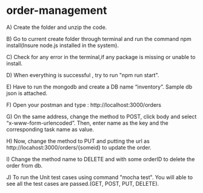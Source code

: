# order-management

A) Create the folder and unzip the code.

B) Go to current create folder through terminal and run the command npm install(Insure node.js installed in the system).

C) Check for any error in the terminal,if any package is missing or unable to install.

D) When everything is successful , try to run "npm run start".

E) Have to run the mongodb and create a DB name “inventory”. Sample db json is attached.

F)  Open your postman and type : http://localhost:3000/orders

G) On the same address, change the method to POST, click body and select “x-www-form-urlencoded”.
   Then, enter name as the key and the corresponding task name as value.
            
H) Now, change the method to PUT and putting the url as http://locahost:3000/orders/{someid} to update the order.

I) Change the method name to DELETE and with some orderID to delete the order from db.           

J) To run the Unit test cases using command "mocha test". You will able to see all the test cases are passed.(GET, POST, PUT,     DELETE).
